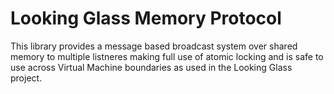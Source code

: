 # Looking Glass Memory Protocol

This library provides a message based broadcast system over shared memory to
multiple listneres making full use of atomic locking and is safe to use across
Virtual Machine boundaries as used in the Looking Glass project.
